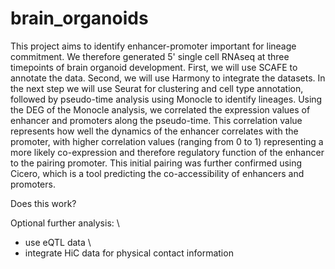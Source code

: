 # brain_organoids

This project aims to identify enhancer-promoter important for lineage commitment. We therefore generated 5' single cell RNAseq at three timepoints of brain organoid development. First, we will use SCAFE to annotate the data. Second, we will use Harmony to integrate the datasets. In the next step we will use Seurat for clustering and cell type annotation, followed by pseudo-time analysis using Monocle to identify lineages. Using the DEG of the Monocle analysis, we correlated the expression values of enhancer and promoters along the pseudo-time. This correlation value represents how well the dynamics of the enhancer correlates with the promoter, with higher correlation values (ranging from 0 to 1) representing a more likely co-expression and therefore regulatory function of the enhancer to the pairing promoter. This initial pairing was further confirmed using Cicero, which is a tool predicting the co-accessibility of enhancers and promoters. 

Does this work?

Optional further analysis: \
* use eQTL data \
* integrate HiC data for physical contact information 
